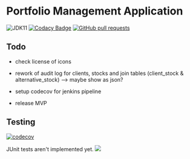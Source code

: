# Portfolio Management Application

![JDK11](https://img.shields.io/badge/jdk-11-green.svg?label=min.%20JDK)
[![Codacy Badge](https://api.codacy.com/project/badge/Grade/a4ea8a78a3d0461a8493cd52f96e09e8)](https://www.codacy.com?utm_source=github.com&amp;utm_medium=referral&amp;utm_content=simonsymhoven/pm&amp;utm_campaign=Badge_Grade)
[![GitHub pull requests](https://img.shields.io/github/issues-pr/simonsymhoven/pm.svg)](https://github.com/simonsymhoven/pm/pulls)

## Todo
* check license of icons

* rework of audit log for clients, stocks and join tables (client_stock & alternative_stock)
 --> maybe show as json? 
 
* setup codecov for jenkins pipeline

* release MVP 

## Testing 
[![codecov](https://codecov.io/gh/simonsymhoven/pm/branch/master/graph/badge.svg?token=C0WFTF0tHU)](https://codecov.io/gh/simonsymhoven/pm)

JUnit tests aren't implemented yet. 
<img src="https://codecov.io/gh/simonsymhoven/pm/commit/f38bcaa809edb8cc881a5484cd6d28e368c9d7bc/graphs/sunburst.svg?token=C0WFTF0tHU">
